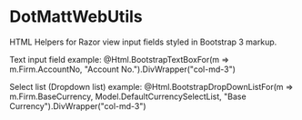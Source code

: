 # DotMattWebUtils
HTML Helpers for Razor view input fields styled in Bootstrap 3 markup.

Text input field example:
  @Html.BootstrapTextBoxFor(m => m.Firm.AccountNo, "Account No.").DivWrapper("col-md-3")
  
Select list (Dropdown list) example:
  @Html.BootstrapDropDownListFor(m => m.Firm.BaseCurrency, Model.DefaultCurrencySelectList, "Base Currency").DivWrapper("col-md-3")

